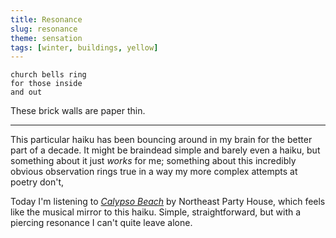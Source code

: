 ```yaml
---
title: Resonance
slug: resonance
theme: sensation
tags: [winter, buildings, yellow]
---
```


```
church bells ring
for those inside
and out
```

These brick walls are paper thin.

<!--more-->

---

This particular haiku has been bouncing around in my brain for the better part of a decade.
It might be braindead simple and barely even a haiku, but something about it just *works* for me;
something about this incredibly obvious observation rings true in a way my more complex attempts at poetry don't,

Today I'm listening to *[Calypso Beach][1]* by Northeast Party House, which feels like the musical mirror to this haiku.
Simple, straightforward, but with a piercing resonance I can't quite leave alone.

[1]: https://youtu.be/68gs4avhZtQ

